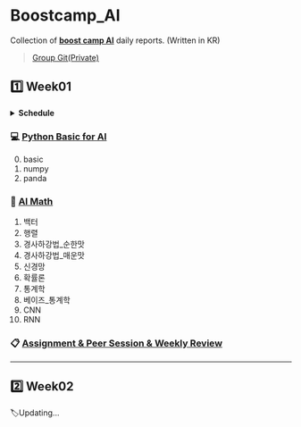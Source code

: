 # Boostcamp_AI

Collection of **[boost camp AI](https://boostcamp.connect.or.kr/program_ai.html)** daily reports. (Written in KR) 

> [Group Git(Private)](https://github.com/hbseo/ONE-AI)

## :one: Week01

<details>
  <summary><b> Schedule </b></summary>
  <div markdown="1">
    <img src="https://github.com/lisy0123/Boostcamp_AI/blob/main/Schedule/week01.png"/>
  </div>
</details>

### :computer: [Python Basic for AI](https://github.com/lisy0123/Boostcamp_AI/blob/main/Python_Basic_for_AI)

0. basic
1. numpy
2. panda

### :triangular_ruler: [AI Math](https://github.com/lisy0123/Boostcamp_AI/blob/main/AI_Math)

1. 백터
2. 행렬
3. 경사하강법_순한맛
4. 경사하강법_매운맛
5. 신경망
6. 확률론
7. 통계학
8. 베이즈_통계학
9. CNN
10. RNN

### :clipboard: [Assignment & Peer Session & Weekly Review](https://github.com/lisy0123/Boostcamp_AI/blob/main/APW/Week01.md)

---

## :two: Week02

:label:Updating...

